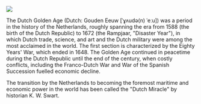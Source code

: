 <a href="https://juncture-digital.org"><img src="https://juncture-digital.org/images/ve-button.png"></a>

<param ve-config 
       title="Dutch Golden Age" 
       author="sarah"
       banner="https://upload.wikimedia.org/wikipedia/commons/thumb/b/b6/Joannes_van_Deutecum_-_Leo_Belgicus_1650_-_published_by_Claes_Jansz_Visscher_Amsterdam.jpg/947px-Joannes_van_Deutecum_-_Leo_Belgicus_1650_-_published_by_Claes_Jansz_Visscher_Amsterdam.jpg" 
       layout="vertical">
       
The Dutch Golden Age (Dutch: Gouden Eeuw [ˈɣʌudə(n) ˈeːu]) was a period in the history of the Netherlands, roughly spanning the era from 1588 (the birth of the Dutch Republic) to 1672 (the Rampjaar, "Disaster Year"), in which Dutch trade, science, and art and the Dutch military were among the most acclaimed in the world. The first section is characterized by the Eighty Years' War, which ended in 1648. The Golden Age continued in peacetime during the Dutch Republic until the end of the century, when costly conflicts, including the Franco-Dutch War and War of the Spanish Succession fuelled economic decline. 
<param ve-map center="Q727" zoom="5" perfer-geojson>
<param ve-image url=“https://upload.wikimedia.org/wikipedia/commons/5/5e/Common_lionfish_at_Shaab_El_Erg_reef.JPG”>

The transition by the Netherlands to becoming the foremost maritime and economic power in the world has been called the "Dutch Miracle" by historian K. W. Swart.

